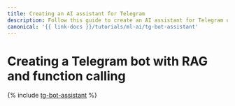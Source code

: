 ```yaml
---
title: Creating an AI assistant for Telegram
description: Follow this guide to create an AI assistant for Telegram using {{ ml-sdk-full-name }}.
canonical: '{{ link-docs }}/tutorials/ml-ai/tg-bot-assistant'
---
```


# Creating a Telegram bot with RAG and function calling

{% include [tg-bot-assistant](../../_tutorials/ml-ai/tg-bot-assistant.md) %}